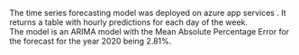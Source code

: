 The time series forecasting model was deployed on azure app services . It returns a table with hourly predictions for each day of the week.<br>
The model is an ARIMA model with the Mean Absolute Percentage Error for the forecast for the year 2020 being 2.81%. <br>
